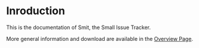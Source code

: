 # Inroduction

This is the documentation of Smit, the Small Issue Tracker.

More general information and download are available in the [Overview Page](../index.html).

